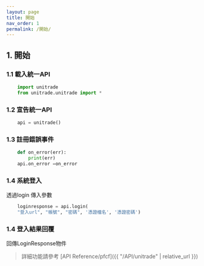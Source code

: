 ```yaml
---
layout: page
title: 開始
nav_order: 1
permalink: /開始/
---
```

<link rel="stylesheet" href="{{ '/assets/css/just-the-docs-custom.css' | relative_url }}">

## 1. 開始
### 1.1 載入統一API
``` python
    import unitrade
    from unitrade.unitrade import *
```
### 1.2 宣告統一API
``` python
    api = unitrade()
```
### 1.3 註冊錯誤事件
``` python 
    def on_error(err):
        print(err)
    api.on_error =on_error
```

### 1.4 系統登入
透過login 傳入參數 
 
``` python
    loginresponse = api.login(
    "登入url", "帳號", "密碼", '憑證檔名', '憑證密碼')
```
 
### 1.4 登入結果回覆
回傳LoginResponse物件
> 詳細功能請參考 [API Reference/pfcf]({{ "/API/unitrade" | relative_url }})
